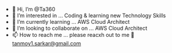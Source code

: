 - 👋 Hi, I’m @Ta360
- 👀 I’m interested in ... Coding & learning new Technology Skills 
- 🌱 I’m currently learning ... AWS Cloud Architect 
- 💞️ I’m looking to collaborate on ... AWS Cloud Architect
- 📫 How to reach me ... please reacxh out to me 📧tanmoy1.sarkar@gmail.com

<!---
Ta360/Ta360 is a ✨ special ✨ repository because its `README.md` (this file) appears on your GitHub profile.
You can click the Preview link to take a look at your changes.
--->


